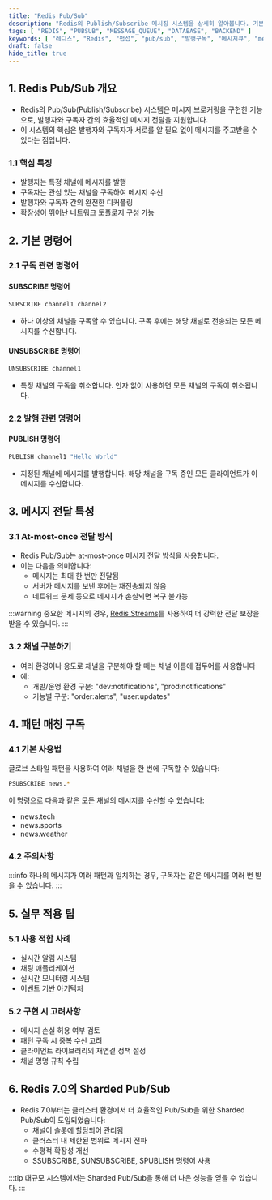 ```yaml
---
title: "Redis Pub/Sub"
description: "Redis의 Publish/Subscribe 메시징 시스템을 상세히 알아봅니다. 기본 개념부터 실제 사용법, 패턴 매칭 구독까지 실무에서 바로 활용할 수 있는 내용을 다룹니다."
tags: [ "REDIS", "PUBSUB", "MESSAGE_QUEUE", "DATABASE", "BACKEND" ]
keywords: [ "레디스", "Redis", "펍섭", "pub/sub", "발행구독", "메시지큐", "message queue", "메시징시스템", "messaging system", "데이터베이스", "database" ]
draft: false
hide_title: true
---
```


## 1. Redis Pub/Sub 개요

- Redis의 Pub/Sub(Publish/Subscribe) 시스템은 메시지 브로커링을 구현한 기능으로, 발행자와 구독자 간의 효율적인 메시지 전달을 지원합니다.
- 이 시스템의 핵심은 발행자와 구독자가 서로를 알 필요 없이 메시지를 주고받을 수 있다는 점입니다.

### 1.1 핵심 특징

- 발행자는 특정 채널에 메시지를 발행
- 구독자는 관심 있는 채널을 구독하여 메시지 수신
- 발행자와 구독자 간의 완전한 디커플링
- 확장성이 뛰어난 네트워크 토폴로지 구성 가능

## 2. 기본 명령어

### 2.1 구독 관련 명령어

#### SUBSCRIBE 명령어

```bash
SUBSCRIBE channel1 channel2
```

- 하나 이상의 채널을 구독할 수 있습니다. 구독 후에는 해당 채널로 전송되는 모든 메시지를 수신합니다.

#### UNSUBSCRIBE 명령어

```bash
UNSUBSCRIBE channel1
```

- 특정 채널의 구독을 취소합니다. 인자 없이 사용하면 모든 채널의 구독이 취소됩니다.

### 2.2 발행 관련 명령어

#### PUBLISH 명령어

```bash
PUBLISH channel1 "Hello World"
```

- 지정된 채널에 메시지를 발행합니다. 해당 채널을 구독 중인 모든 클라이언트가 이 메시지를 수신합니다.

## 3. 메시지 전달 특성

### 3.1 At-most-once 전달 방식

- Redis Pub/Sub는 at-most-once 메시지 전달 방식을 사용합니다.
- 이는 다음을 의미합니다:
	- 메시지는 최대 한 번만 전달됨
	- 서버가 메시지를 보낸 후에는 재전송되지 않음
	- 네트워크 문제 등으로 메시지가 손실되면 복구 불가능

:::warning
중요한 메시지의 경우, [Redis Streams](../RedisStreams/RedisStreams.md)를 사용하여 더 강력한 전달 보장을 받을 수 있습니다.
:::

### 3.2 채널 구분하기

- 여러 환경이나 용도로 채널을 구분해야 할 때는 채널 이름에 접두어를 사용합니다
- 예:
	- 개발/운영 환경 구분: "dev:notifications", "prod:notifications"
	- 기능별 구분: "order:alerts", "user:updates"

## 4. 패턴 매칭 구독

### 4.1 기본 사용법

글로브 스타일 패턴을 사용하여 여러 채널을 한 번에 구독할 수 있습니다:

```bash
PSUBSCRIBE news.*
```

이 명령으로 다음과 같은 모든 채널의 메시지를 수신할 수 있습니다:

- news.tech
- news.sports
- news.weather

### 4.2 주의사항

:::info
하나의 메시지가 여러 패턴과 일치하는 경우, 구독자는 같은 메시지를 여러 번 받을 수 있습니다.
:::

## 5. 실무 적용 팁

### 5.1 사용 적합 사례

- 실시간 알림 시스템
- 채팅 애플리케이션
- 실시간 모니터링 시스템
- 이벤트 기반 아키텍처

### 5.2 구현 시 고려사항

- 메시지 손실 허용 여부 검토
- 패턴 구독 시 중복 수신 고려
- 클라이언트 라이브러리의 재연결 정책 설정
- 채널 명명 규칙 수립

## 6. Redis 7.0의 Sharded Pub/Sub

- Redis 7.0부터는 클러스터 환경에서 더 효율적인 Pub/Sub을 위한 Sharded Pub/Sub이 도입되었습니다:
	- 채널이 슬롯에 할당되어 관리됨
	- 클러스터 내 제한된 범위로 메시지 전파
	- 수평적 확장성 개선
	- SSUBSCRIBE, SUNSUBSCRIBE, SPUBLISH 명령어 사용

:::tip
대규모 시스템에서는 Sharded Pub/Sub을 통해 더 나은 성능을 얻을 수 있습니다.
:::